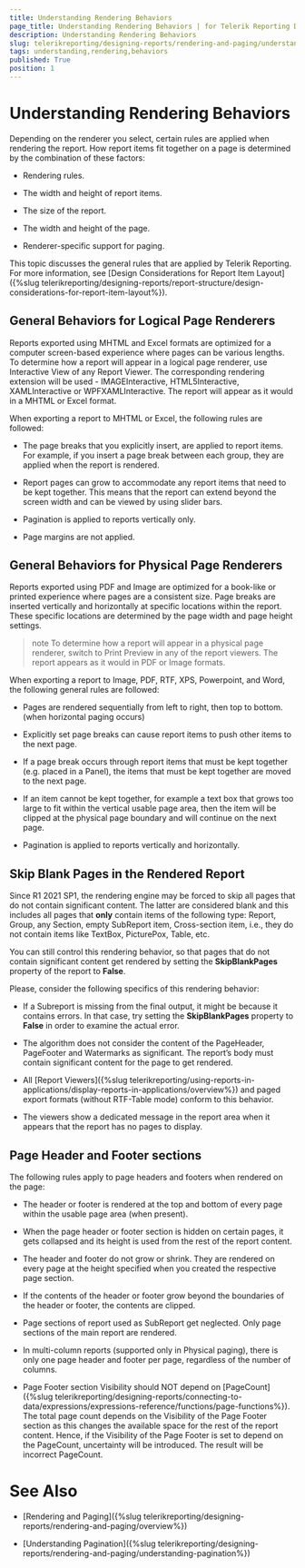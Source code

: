 ```yaml
---
title: Understanding Rendering Behaviors
page_title: Understanding Rendering Behaviors | for Telerik Reporting Documentation
description: Understanding Rendering Behaviors
slug: telerikreporting/designing-reports/rendering-and-paging/understanding-rendering-behaviors
tags: understanding,rendering,behaviors
published: True
position: 1
---
```


# Understanding Rendering Behaviors



Depending on the renderer you select, certain rules are applied when rendering the report. How report items fit together
				on a page is determined by the combination of these factors:
			

* Rendering rules.

* The width and height of report items.

* The size of the report.

* The width and height of the page.

* Renderer-specific support for paging.

This topic discusses the general rules that are applied by Telerik Reporting. For more information, see
				[Design Considerations for Report Item Layout]({%slug telerikreporting/designing-reports/report-structure/design-considerations-for-report-item-layout%}).
			

## General Behaviors for Logical Page Renderers

Reports exported using MHTML and Excel formats are optimized for a computer screen-based experience where pages can be
					various lengths. To determine how a report will appear in a logical page renderer, use Interactive View of any Report Viewer.
					The corresponding rendering extension will be used - IMAGEInteractive, HTML5Interactive, XAMLInteractive or WPFXAMLInteractive.
					The report will appear as it would in a MHTML or Excel format.
				

When exporting a report to MHTML or Excel, the following rules are followed:

* The page breaks that you explicitly insert, are applied to report items. For example, if you insert a page break
						between each group, they are applied when the report is rendered.

* Report pages can grow to accommodate any report items that need to be kept together. This means that the report can
						extend beyond the screen width and can be viewed by using slider bars.

* Pagination is applied to reports vertically only.

* Page margins are not applied.

## General Behaviors for Physical Page Renderers

Reports exported using PDF and Image are optimized for a book-like or printed experience where pages are a consistent
					size. Page breaks are inserted vertically and horizontally at specific locations within the report. These specific
					locations are determined by the page width and page height settings.
				

>note To determine how a report will appear in a physical page renderer, switch to Print Preview in any of the report viewers.						The report appears as it would in PDF or Image formats.					


When exporting a report to Image, PDF, RTF, XPS, Powerpoint, and Word, the following general rules are followed:

* Pages are rendered sequentially from left to right, then top to bottom. (when horizontal paging occurs)

* Explicitly set page breaks can cause report items to push other items to the next page.

* If a page break occurs through report items that must be kept together (e.g. placed in a Panel), the items that must be
						kept together are moved to the next page.
					

* If an item cannot be kept together, for example a text box that grows too large to fit within the vertical
						usable page area, then the item will be clipped at the physical page boundary and will continue on the next page.
					

* Pagination is applied to reports vertically and horizontally.

## Skip Blank Pages in the Rendered Report

Since R1 2021 SP1, the rendering engine may be forced to skip all pages that do not contain significant content.
          The latter are considered blank and this includes all pages that __only__ contain items of the following type: Report, Group, any Section, empty SubReport item,
          Cross-section item, i.e., they do not contain items like TextBox, PicturePox, Table, etc.
        

You can still control this rendering behavior, so that pages that do not contain significant content get rendered by setting the __SkipBlankPages__ property of
          the report to __False__.
        

Please, consider the following specifics of this rendering behavior:
        

* If a Subreport is missing from the final output, it might be because it contains errors.
              In that case, try setting the __SkipBlankPages__ property to __False__ in order to examine the actual error.
            

* The algorithm does not consider the content of the PageHeader, PageFooter and Watermarks as significant.
              The report’s body must contain significant content for the page to get rendered. 
            

* All [Report Viewers]({%slug telerikreporting/using-reports-in-applications/display-reports-in-applications/overview%}) and paged export formats (without RTF-Table mode) conform to this behavior. 

* The viewers show a dedicated message in the report area when it appears that the report has no pages to display. 

## Page Header and Footer sections

The following rules apply to page headers and footers when rendered on the page:
				

* The header or footer is rendered at the top and bottom of every page within the usable page area (when present).

* When the page header or footer section is hidden on certain pages, it gets collapsed and its height is used from the
            rest of the report content.
          

* The header and footer do not grow or shrink. They are rendered on every page
            at the height specified when you created the respective page section.

* If the contents of the header or footer grow beyond the boundaries of the header or footer, the contents are clipped.

* Page sections of report used as SubReport get neglected. Only page sections of the main report are rendered.

* In multi-column reports (supported only in Physical paging), there is only one page header and footer per page, 
          regardless of the number of columns.

* Page Footer section Visibility should NOT depend on [PageCount]({%slug telerikreporting/designing-reports/connecting-to-data/expressions/expressions-reference/functions/page-functions%}).
              The total page count depends on the Visibility of the Page Footer section as this changes the available space for the rest of the report content. Hence, if the Visibility of the Page Footer is set to depend on the PageCount, uncertainty will be introduced. The result will be incorrect PageCount.
            

# See Also

 * [Rendering and Paging]({%slug telerikreporting/designing-reports/rendering-and-paging/overview%})

 * [Understanding Pagination]({%slug telerikreporting/designing-reports/rendering-and-paging/understanding-pagination%})
